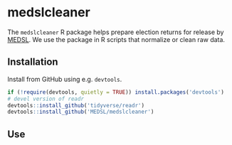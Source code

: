 
<!-- README.md is generated from README.Rmd. Please edit that file -->

# medslcleaner

The `medslcleaner` R package helps prepare election returns for release
by [MEDSL](https://electionlab.mit.edu). We use the package in R scripts
that normalize or clean raw data.

## Installation

Install from GitHub using e.g. `devtools`.

``` r
if (!require(devtools, quietly = TRUE)) install.packages('devtools')
# devel version of readr
devtools::install_github('tidyverse/readr')
devtools::install_github('MEDSL/medslcleaner')
```

## Use
